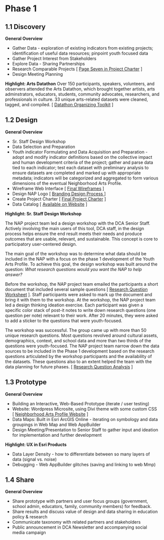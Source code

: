 # Phase 1

## 1.1 Discovery

**General Overview**
* Gather Data - exploration of existing indicators from existing projects; identification of useful data resources; pinpoint youth focused data
* Gather Project Interest from Stakeholders
* Explore Data - Sharing Partnerships
* Research Comparable Projects [ [Page Seven in Project Charter](https://github.com/CityOfLosAngeles/neighborhood-arts-profile/blob/master/NAP_Project_Charter.pdf) ]
* Design Meeting Planning


**Highlight: Arts Datathon**
Over 150 participants, speakers, volunteers, and observers attended the Arts Datathon, which brought together artists, arts adminstrators, educators, students, community advocates, researchers, and professionals in culture. 33 unique arts-related datasets were cleaned, tagged, and compiled. [ [Datathon Organizing Toolkit](https://github.com/CityOfLosAngeles/neighborhood-arts-profile/blob/master/NAP_Datathon_Report_Toolkit.pdf) ]

## 1.2 Design

**General Overview**
* Sr. Staff Design Workshop
* Data Selection and Preparation
* Youth indicator Formulating and Data Acquisition and Preparation - adopt and modify indicator definitions based on the collective impact and human development criteria of the project; gather and parse data tied to each indicator; test each dataset with preliminary analysis to ensure datasets are completed and marked up with appropriate metadata; indicators will be categorized and aggregated to form various dimensions of the eventual Neighborhood Arts Profile.
* Wireframe Web Interface [ [Final Wireframes](https://github.com/CityOfLosAngeles/neighborhood-arts-profile/blob/master/NAP_Wireframes.pdf) ]
* Design NAP Logo [ [ Branding Design Process ](https://github.com/CityOfLosAngeles/neighborhood-arts-profile/blob/master/NAP_Branding_Process.pdf) ]
* Create Project Charter [ [Final Project Charter](https://github.com/CityOfLosAngeles/neighborhood-arts-profile/blob/master/NAP_Project_Charter.pdf) ]
* Data Catalog [ [Available on Website](http://neighborhoodartsprofile.org/research/data/) ]


**Highlight: Sr. Staff Design Workshop**

The NAP project team led a design workshop with the DCA Senior Staff. Actively involving the main users of this tool, DCA staff, in the design process helps ensure the end result meets their needs and produce outcomes that are usable, relevant, and sustainable. This concept is core to participatory user-centered design.

The main goal of the workshop was to determine what data should be included in the NAP with a focus on the phase 1 development of the Youth Arts Profile. To achieve this goal, the design workshop was built around the question: *What research questions would you want the NAP to help answer?*
  
Before the workshop, the NAP project team emailed the participants a short document that included several sample questions [ [Research Question Worksheet](https://github.com/CityOfLosAngeles/neighborhood-arts-profile/blob/master/NAP_DW1_SampleQuestions_v2.pdf) ]. Staff participants were asked to mark up the document and bring it with them to the workshop. At the workshop, the NAP project team led a design thinking ideation exercise. Each participant was given a specific color stack of post-it notes to write down research questions (one question per note) relevant to their work. After 20 minutes, they were asked to add a sticker to the questions that were youth-focused. 

The workshop was successful. The group came up with more than 50 unique research questions. Most questions revolved around cultural assets, demographics, context, and school data and more than two thirds of the questions were youth-focused. The NAP project team narrow down the data sources to be included in the Phase 1 development based on the research questions articulated by the workshop participants and the availability of the datasets. These questions also to an extent helped the team with the data planning for future phases. [ [Research Question Analysis](https://github.com/CityOfLosAngeles/neighborhood-arts-profile/blob/master/NAP_DesignWorkshop1_Feedback.pdf) ]

## 1.3 Prototype 

**General Overview**
* Building an Interactive, Web-Based Prototype (iterate / user testing)
* Website: Wordpress Microsite, using Divi theme with some custom CSS [ [Neighborhood Arts Profile Website](http://neighborhoodartsprofile.org/) ]
* Data Maps: Built in Esri ArcGIS Online - iterating on symbology and data groupings in Web Map and Web AppBuilder
* Design Meeting/Presentation to Senior Staff to gather input and ideation for implementation and further development


**Highlight: UX in Esri Products**
* Data Layer Density - how to differentiate between so many layers of data (signal vs. noise)
* Debugging - Web AppBuilder glitches (saving and linking to web Mmp)

## 1.4 Share

**General Overview**
* Share prototype with partners and user focus groups (government, school admin, educators, family, community members) for feedback.
* Share results and discuss value of design and data sharing in education policy & research
* Communicate taxonomy with related partners and stakeholders
* Public announcement in DCA Newsletter and accompanying social media campaign
